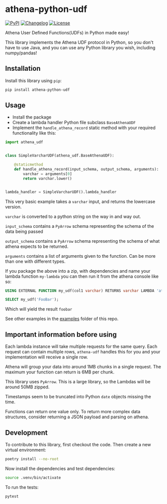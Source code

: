 # athena-python-udf

<!-- markdownlint-disable -->
[![PyPI](https://img.shields.io/pypi/v/athena-udf.svg)](https://pypi.org/project/athena-udf/)
[![Changelog](https://img.shields.io/github/v/release/dmarkey/python-athena-udf?include_prereleases&label=changelog)](https://github.com/dmarkey/python-athena-udf/releases)
[![License](https://img.shields.io/badge/license-Apache%202.0-blue.svg)](https://github.com/dmarkey/python-athena-udf/blob/main/LICENSE)
<!-- markdownlint-restore -->

Athena User Defined Functions(UDFs) in Python made easy!

This library implements the Athena UDF protocol in Python,
so you don't have to use Java, and you can use any Python library you wish, including numpy/pandas!

## Installation

Install this library using `pip`:

```bash
pip install athena-python-udf
```

## Usage

- Install the package
- Create a lambda handler Python file subclass `BaseAthenaUDF`
- Implement the `handle_athena_record` static method with your required functionality like this:

```python
import athena_udf


class SimpleVarcharUDF(athena_udf.BaseAthenaUDF):

    @staticmethod
    def handle_athena_record(input_schema, output_schema, arguments):
        varchar = arguments[0]
        return varchar.lower()


lambda_handler = SimpleVarcharUDF().lambda_handler
```

This very basic example takes a `varchar` input, and returns the lowercase version.

`varchar` is converted to a python string on the way in and way out.

`input_schema` contains a `PyArrow` schema representing the schema of the data being passed

`output_schema` contains a `PyArrow` schema representing the schema of what athena expects to be returned.

`arguments` contains a list of arguments given to the function. Can be more than one with different types.

If you package the above into a zip, with dependencies and name your lambda function `my-lambda`
you can then run it from the athena console like so:

```sql
USING EXTERNAL FUNCTION my_udf(col1 varchar) RETURNS varchar LAMBDA 'athena-test'

SELECT my_udf('FooBar');
```

Which will yield the result `foobar`

See other examples in the [examples](examples) folder of this repo.

## Important information before using

Each lambda instance will take multiple requests for the same query.
Each request can contain multiple rows, `athena-udf`
handles this for you and your implementation will receive a single row.

Athena will group your data into around 1MB chunks in a single request.
The maximum your function can return is 6MB per chunk.

This library uses `PyArrow`. This is a large library, so the Lambdas will be around 50MB zipped.

Timestamps seem to be truncated into Python `date` objects missing the time.

Functions can return one value only.
To return more complex data structures, consider returning a JSON payload and parsing on athena.

## Development

To contribute to this library, first checkout the code. Then create a new virtual environment:

```bash
poetry install --no-root
```

Now install the dependencies and test dependencies:

```bash
source .venv/bin/activate
```

To run the tests:

```bash
pytest
```
